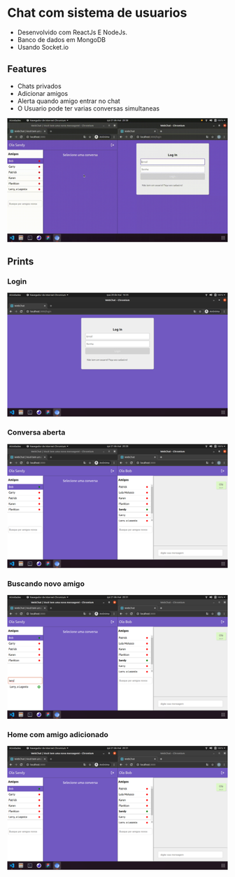 # Chat com sistema de usuarios
* Desenvolvido com ReactJs E NodeJs.
* Banco de dados em MongoDB
* Usando Socket.io

## Features
* Chats privados
* Adicionar amigos
* Alerta quando amigo entrar no chat
* O Usuario pode ter varias conversas simultaneas


![](https://github.com/eduardozampiere/private-chat-react-node/blob/master/prints/chat.gif)


## Prints

### Login
![](https://github.com/eduardozampiere/private-chat-react-node/blob/master/prints/login.png)

### Conversa aberta
![](https://github.com/eduardozampiere/private-chat-react-node/blob/master/prints/chat.png)

### Buscando novo amigo
![](https://github.com/eduardozampiere/private-chat-react-node/blob/master/prints/search.png)

### Home com amigo adicionado
![](https://github.com/eduardozampiere/private-chat-react-node/blob/master/prints/chat2.png)

